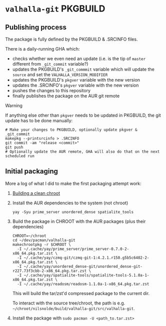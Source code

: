 # `valhalla-git` PKGBUILD

## Publishing process

The package is fully defined by the PKGBUILD & .SRCINFO files.

There is a daily-running GHA which:

- checks whether we even need an update (i.e. is the tip of `master` different from `_git_commit` variable?)
- updates the PKGBUILD's `_git_commmit` variable which will update the `source` and set the `VALHALLA_VERSION_MODIFIER`
- updates the PKGBUILD's `pkgver` variable with the new version
- updates the .SRCINFO's `pkgver` variable with the new version
- pushes the changes to this repository
- finally publishes the package on the AUR git remote

> [!WARNING]
> If anything else other than `pkgver` needs to be updated in PKGBUILD, the git update has to be done manually:

```
# Make your changes to PKGBUILD, optionally update pkgver & _git_commit
makepkg --printsrcinfo > .SRCINFO
git commit -am "release <commit>"
git push
# Optionally update the AUR remote, GHA will also do that on the next scheduled run
```

## Initial packaging

More a log of what I did to make the first packaging attempt work:

1. [Building a clean chroot](https://wiki.archlinux.org/title/DeveloperWiki:Building_in_a_clean_chroot#Setting_up_a_chroot)
2. Install the AUR dependencies to the system (not chroot)
    ```
    yay -Syu prime_server unordered_dense spatialite_tools
    ```
3. Build the package in CHROOT with the AUR packages (plus their dependencies)

    ```
    CHROOT=~/chroot
    cd ~/dev/pacman/valhalla-git
    makechrootpkg -r $CHROOT \
      -I ~/.cache/yay/prime_server/prime_server-0.7.0-2-x86_64.pkg.tar.zst \
      -I ~/.cache/yay/czmq-git/czmq-git-1:4.2.1.r150.g5b5c6402-2-x86_64.pkg.tar.zst \
      -I ~/.cache/yay/unordered_dense-git/unordered_dense-git-r227.73f3cbb-2-x86_64.pkg.tar.zst \
      -I ~/.cache/yay/spatialite-tools/spatialite-tools-5.1.0a-1-x86_64.pkg.tar.zst \
      -I ~/.cache/yay/readosm/readosm-1.1.0a-1-x86_64.pkg.tar.zst
    ```

    This will build the tar/zst'd compressed package to the current dir. 

    To interact with the source tree/chroot, the path is e.g. `~/chroot/nilsnolde/build/valhalla-git/src/valhalla-git`. 
4. Install the package with `sudo pacman -U <path_to.tar.zst>`
